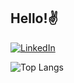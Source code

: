 ## Hello!:v:

<a href="https://www.linkedin.com/in/gustavo-messagi-63470718b/">
<img alt="LinkedIn" src="https://img.shields.io/badge/-LinkedIn-282A36?style=for-the-badge&logo=Linkedin&logoColor=white)" />
</a>

![Top Langs](https://github-readme-stats.vercel.app/api/top-langs/?username=gus-messagi&theme=radical&layout=compact)
<!--
**gus-messagi/gus-messagi** is a ✨ _special_ ✨ repository because its `README.md` (this file) appears on your GitHub profile.

Here are some ideas to get you started:

- 🔭 I’m currently working on ...
- 🌱 I’m currently learning ...
- 👯 I’m looking to collaborate on ...
- 🤔 I’m looking for help with ...
- 💬 Ask me about ...
- 📫 How to reach me: ...
- 😄 Pronouns: ...
- ⚡ Fun fact: ...
-->
